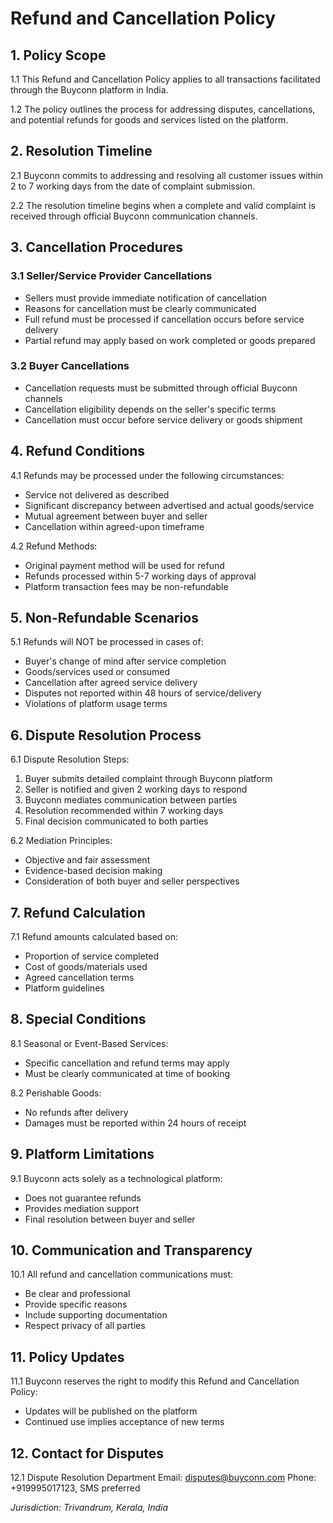 # Refund and Cancellation Policy

## 1. Policy Scope

1.1 This Refund and Cancellation Policy applies to all transactions facilitated through the Buyconn platform in India.

1.2 The policy outlines the process for addressing disputes, cancellations, and potential refunds for goods and services listed on the platform.

## 2. Resolution Timeline

2.1 Buyconn commits to addressing and resolving all customer issues within 2 to 7 working days from the date of complaint submission.

2.2 The resolution timeline begins when a complete and valid complaint is received through official Buyconn communication channels.

## 3. Cancellation Procedures

### 3.1 Seller/Service Provider Cancellations
- Sellers must provide immediate notification of cancellation
- Reasons for cancellation must be clearly communicated
- Full refund must be processed if cancellation occurs before service delivery
- Partial refund may apply based on work completed or goods prepared

### 3.2 Buyer Cancellations
- Cancellation requests must be submitted through official Buyconn channels
- Cancellation eligibility depends on the seller's specific terms
- Cancellation must occur before service delivery or goods shipment

## 4. Refund Conditions

4.1 Refunds may be processed under the following circumstances:
- Service not delivered as described
- Significant discrepancy between advertised and actual goods/service
- Mutual agreement between buyer and seller
- Cancellation within agreed-upon timeframe

4.2 Refund Methods:
- Original payment method will be used for refund
- Refunds processed within 5-7 working days of approval
- Platform transaction fees may be non-refundable

## 5. Non-Refundable Scenarios

5.1 Refunds will NOT be processed in cases of:
- Buyer's change of mind after service completion
- Goods/services used or consumed
- Cancellation after agreed service delivery
- Disputes not reported within 48 hours of service/delivery
- Violations of platform usage terms

## 6. Dispute Resolution Process

6.1 Dispute Resolution Steps:
1. Buyer submits detailed complaint through Buyconn platform
2. Seller is notified and given 2 working days to respond
3. Buyconn mediates communication between parties
4. Resolution recommended within 7 working days
5. Final decision communicated to both parties

6.2 Mediation Principles:
- Objective and fair assessment
- Evidence-based decision making
- Consideration of both buyer and seller perspectives

## 7. Refund Calculation

7.1 Refund amounts calculated based on:
- Proportion of service completed
- Cost of goods/materials used
- Agreed cancellation terms
- Platform guidelines

## 8. Special Conditions

8.1 Seasonal or Event-Based Services:
- Specific cancellation and refund terms may apply
- Must be clearly communicated at time of booking

8.2 Perishable Goods:
- No refunds after delivery
- Damages must be reported within 24 hours of receipt

## 9. Platform Limitations

9.1 Buyconn acts solely as a technological platform:
- Does not guarantee refunds
- Provides mediation support
- Final resolution between buyer and seller

## 10. Communication and Transparency

10.1 All refund and cancellation communications must:
- Be clear and professional
- Provide specific reasons
- Include supporting documentation
- Respect privacy of all parties

## 11. Policy Updates

11.1 Buyconn reserves the right to modify this Refund and Cancellation Policy:
- Updates will be published on the platform
- Continued use implies acceptance of new terms

## 12. Contact for Disputes

12.1 Dispute Resolution Department
Email: disputes@buyconn.com
Phone: +919995017123, SMS preferred

*Jurisdiction: Trivandrum, Kerala, India*
